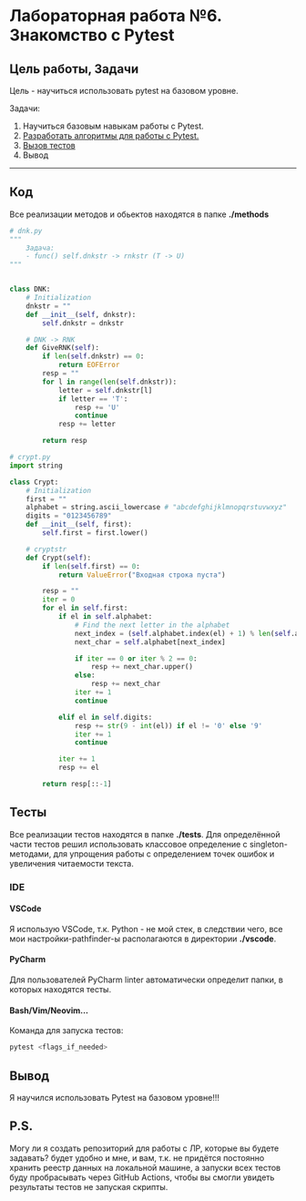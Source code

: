# Лабораторная работа №6. Знакомство с Pytest

## Цель работы, Задачи
Цель - научиться использовать pytest на базовом уровне.

Задачи:
1. Научиться базовым навыкам работы с Pytest.
2. [Разработать алгоритмы для работы с Pytest.](#код)
3. [Вызов тестов](#тесты)
4. Вывод

---

## Код
Все реализации методов и обьектов находятся в папке __./methods__
```python
# dnk.py
"""
    Задача:
    - func() self.dnkstr -> rnkstr (T -> U)
"""


class DNK:
    # Initialization
    dnkstr = ""
    def __init__(self, dnkstr):
        self.dnkstr = dnkstr

    # DNK -> RNK
    def GiveRNK(self):
        if len(self.dnkstr) == 0:
            return EOFError
        resp = ""
        for l in range(len(self.dnkstr)):
            letter = self.dnkstr[l]
            if letter == 'T':
                resp += 'U'
                continue
            resp += letter

        return resp
```
```python
# crypt.py
import string

class Crypt:
    # Initialization
    first = ""
    alphabet = string.ascii_lowercase # "abcdefghijklmnopqrstuvwxyz"
    digits = "0123456789"
    def __init__(self, first):
        self.first = first.lower()

    # cryptstr
    def Crypt(self):
        if len(self.first) == 0:
            return ValueError("Входная строка пуста")

        resp = ""
        iter = 0
        for el in self.first:
            if el in self.alphabet:
                # Find the next letter in the alphabet
                next_index = (self.alphabet.index(el) + 1) % len(self.alphabet)
                next_char = self.alphabet[next_index]

                if iter == 0 or iter % 2 == 0:
                    resp += next_char.upper()
                else:
                    resp += next_char
                iter += 1
                continue

            elif el in self.digits:
                resp += str(9 - int(el)) if el != '0' else '9'
                iter += 1
                continue

            iter += 1
            resp += el

        return resp[::-1]

```

## Тесты
Все реализации тестов находятся в папке __./tests__. Для определённой части тестов решил использовать классовое определение с singleton-методами, для упрощения работы с определением точек ошибок и увеличения читаемости текста.

### IDE

#### VSCode
Я использую VSCode, т.к. Python - не мой стек, в следствии чего, все мои настройки-pathfinder-ы располагаются в директории __./vscode__.
#### PyCharm
Для пользователей PyCharm linter автоматически определит папки, в которых находятся тесты.
#### Bash/Vim/Neovim...
Команда для запуска тестов:
```bash
pytest <flags_if_needed>
```

## Вывод
Я научился использовать Pytest на базовом уровне!!! 

## P.S. 
Могу ли я создать репозиторий для работы с ЛР, которые вы будете задавать? будет удобно и мне, и вам, т.к. не придётся постоянно хранить реестр данных на локальной машине, а запуски всех тестов буду пробрасывать через GitHub Actions, чтобы вы смогли увидеть результаты тестов не запуская скрипты.